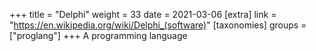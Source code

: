 +++
title = "Delphi"
weight = 33
date = 2021-03-06
[extra]
link = "https://en.wikipedia.org/wiki/Delphi_(software)"
[taxonomies]
groups = ["proglang"]
+++
A programming language

